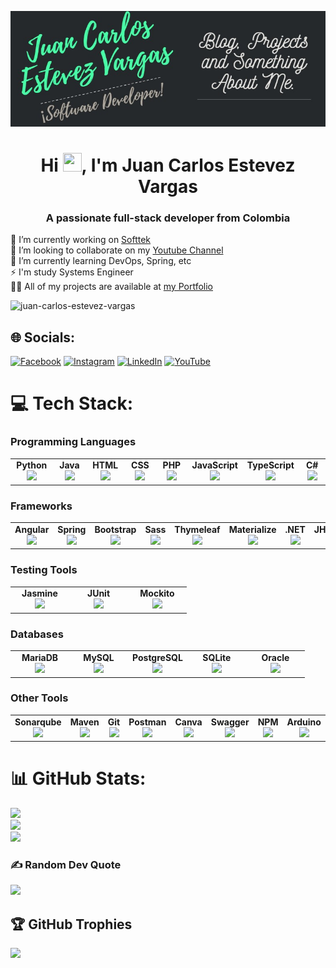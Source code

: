 [![Header](https://raw.githubusercontent.com/Juan-Carlos-Estevez-Vargas/Juan-Carlos-Estevez-Vargas/master/header.jpg "Header")](https://juan-carlos-estevez-vargas.netlify.app/)

<h1 align="center">Hi <img src="https://raw.githubusercontent.com/MartinHeinz/MartinHeinz/master/wave.gif" width="30px" height="30px" />, I'm Juan Carlos Estevez Vargas</h1>

<h3 align="center">A passionate full-stack developer from Colombia</h3>

🔭 I’m currently working on [Softtek](https://www.softtek.com/) <br>👯 I’m looking to collaborate on my [Youtube Channel](https://youtube.com/@apuntesdeuningeniero)<br>🌱 I’m currently learning DevOps, Spring, etc<br>⚡ I'm study Systems Engineer<br>👨‍💻 All of my projects are available at [my Portfolio](https://juan-carlos-estevez-vargas.netlify.app/)

<p align="left"> <img src="https://komarev.com/ghpvc/?username=juan-carlos-estevez-vargas&label=Profile%20views&color=0e75b6&style=flat" alt="juan-carlos-estevez-vargas" /> </p>

## 🌐 Socials:
[![Facebook](https://img.shields.io/badge/Facebook-%231877F2.svg?logo=Facebook&logoColor=white)](https://facebook.com/juancarlos.estevezvargas.98) [![Instagram](https://img.shields.io/badge/Instagram-%23E4405F.svg?logo=Instagram&logoColor=white)](https://instagram.com/juankestevez) [![LinkedIn](https://img.shields.io/badge/LinkedIn-%230077B5.svg?logo=linkedin&logoColor=white)](https://linkedin.com/in/juan-carlos-estevez-vargas) [![YouTube](https://img.shields.io/badge/YouTube-%23FF0000.svg?logo=YouTube&logoColor=white)](https://youtube.com/@JuanCarlosEstevezVargas) 

# 💻 Tech Stack:
### Programming Languages
<table width="320px">
    <tbody>
        <tr valign="top">
            <td width="80px" align="center">
            <span><strong>Python</strong></span><br>
            <img height="32px" src="https://cdn.jsdelivr.net/gh/devicons/devicon/icons/python/python-original.svg">
            </td>
            <td width="80px" align="center">
            <span><strong>Java</strong></span><br>
            <img height="32" src="https://cdn.jsdelivr.net/gh/devicons/devicon/icons/java/java-original.svg">
            </td>
            <td width="80px" align="center">
            <span><strong>HTML</strong></span><br>
            <img height="32" src="https://cdn.jsdelivr.net/gh/devicons/devicon/icons/html5/html5-original.svg">
            </td>
            <td width="80px" align="center">
            <span><strong>CSS</strong></span><br>
            <img height="32px" src="https://cdn.jsdelivr.net/gh/devicons/devicon/icons/css3/css3-original.svg">
            </td>
            <td width="80px" align="center">
            <span><strong>PHP</strong></span><br>
            <img height="32px" src="https://upload.wikimedia.org/wikipedia/commons/2/27/PHP-logo.svg">
            </td>
            <td width="80px" align="center">
            <span><strong>JavaScript</strong></span><br>
            <img height="32px" src="https://upload.wikimedia.org/wikipedia/commons/9/99/Unofficial_JavaScript_logo_2.svg">
            </td>
            <td width="80px" align="center">
            <span><strong>TypeScript</strong></span><br>
            <img height="32px" src="https://upload.wikimedia.org/wikipedia/commons/4/4c/Typescript_logo_2020.svg">
            </td>
            <td width="80px" align="center">
            <span><strong>C#</strong></span><br>
            <img height="32px" src="https://cdn.worldvectorlogo.com/logos/c--4.svg">
            </td>
        </tr>
    </tbody>
</table> 

### Frameworks
<table width="320px">
    <tbody>
        <tr valign="top">
            <td width="80px" align="center">
            <span><strong>Angular</strong></span><br>
            <img height="32px" src="https://upload.wikimedia.org/wikipedia/commons/c/cf/Angular_full_color_logo.svg">
            </td>
            <td width="80px" align="center">
            <span><strong>Spring</strong></span><br>
            <img height="32" src="https://www.vectorlogo.zone/logos/springio/springio-icon.svg">
            </td>
            <td width="80px" align="center">
            <span><strong>Bootstrap</strong></span><br>
            <img height="32" src="https://upload.wikimedia.org/wikipedia/commons/b/b2/Bootstrap_logo.svg">
            </td>
            <td width="80px" align="center">
            <span><strong>Sass</strong></span><br>
            <img height="32px" src="https://upload.wikimedia.org/wikipedia/commons/9/96/Sass_Logo_Color.svg">
            </td>
            <td width="80px" align="center">
            <span><strong>Thymeleaf</strong></span><br>
            <img height="32px" src="https://upload.wikimedia.org/wikipedia/commons/5/55/Thymeleaf_Logo_with_name_small.png">
            </td>
            <td width="80px" align="center">
            <span><strong>Materialize</strong></span><br>
            <img height="32px" src="https://seeklogo.com/images/M/materialize-logo-0FCAD8A6F8-seeklogo.com.png">
            </td>
            <td width="80px" align="center">
            <span><strong>.NET</strong></span><br>
            <img height="32px" src="https://upload.wikimedia.org/wikipedia/commons/thumb/7/7d/Microsoft_.NET_logo.svg/456px-Microsoft_.NET_logo.svg.png">
            </td>
            <td width="80px" align="center">
            <span><strong>JHipster</strong></span><br>
            <img height="32px" src="https://seeklogo.com/images/J/jhipster-logo-800862944E-seeklogo.com.png?v=637938474870000000">
            </td>
        </tr>
    </tbody>
</table>

### Testing Tools
<table width="320px">
    <tbody>
        <tr valign="top">
            <td width="80px" align="center">
            <span><strong>Jasmine</strong></span><br>
            <img height="32px" src="https://www.vectorlogo.zone/logos/jasmine/jasmine-icon.svg">
            </td>
            <td width="80px" align="center">
            <span><strong>JUnit</strong></span><br>
            <img height="32" src="https://upload.wikimedia.org/wikipedia/commons/5/59/JUnit_5_Banner.png">
            </td>
            <td width="80px" align="center">
            <span><strong>Mockito</strong></span><br>
            <img height="32" src="https://upload.wikimedia.org/wikipedia/commons/2/2c/Mockito_Logo.png">
            </td>
        </tr>
    </tbody>
</table>

### Databases
<table width="320px">
    <tbody>
        <tr valign="top">
            <td width="80px" align="center">
            <span><strong>MariaDB</strong></span><br>
            <img height="32px" src="https://upload.wikimedia.org/wikipedia/commons/6/68/Mariadb-seal-browntext.svg">
            </td>
            <td width="80px" align="center">
            <span><strong>MySQL</strong></span><br>
            <img height="32" src="https://upload.wikimedia.org/wikipedia/commons/0/0a/MySQL_textlogo.svg">
            </td>
            <td width="80px" align="center">
            <span><strong>PostgreSQL</strong></span><br>
            <img height="32" src="https://upload.wikimedia.org/wikipedia/commons/2/29/Postgresql_elephant.svg">
            </td>
            <td width="80px" align="center">
            <span><strong>SQLite</strong></span><br>
            <img height="32" src="https://upload.wikimedia.org/wikipedia/commons/3/38/SQLite370.svg">
            </td>
            <td width="80px" align="center">
            <span><strong>Oracle</strong></span><br>
            <img height="32" src="https://upload.wikimedia.org/wikipedia/commons/5/50/Oracle_logo.svg">
            </td>
        </tr>
    </tbody>
</table>

### Other Tools
<table width="320px"> 
    <tbody>
        <tr valign="top">
            <td width="80px" align="center">
            <span><strong>Sonarqube</strong></span><br>
            <img height="32px" src="https://cdn.worldvectorlogo.com/logos/sonarqube-1.svg">
            </td>
            <td width="80px" align="center">
            <span><strong>Maven</strong></span><br>
            <img height="32px" src="https://upload.wikimedia.org/wikipedia/commons/5/52/Apache_Maven_logo.svg">
            </td>
            <td width="80px" align="center">
            <span><strong>Git</strong></span><br>
            <img height="32" src="https://upload.wikimedia.org/wikipedia/commons/e/e0/Git-logo.svg">
            </td>
            <td width="80px" align="center">
            <span><strong>Postman</strong></span><br>
            <img height="32" src="https://www.vectorlogo.zone/logos/getpostman/getpostman-icon.svg">
            </td>
            <td width="80px" align="center">
            <span><strong>Canva</strong></span><br>
            <img height="32" src="https://upload.wikimedia.org/wikipedia/commons/7/74/Canva_logo.png">
            </td>
            <td width="80px" align="center">
            <span><strong>Swagger</strong></span><br>
            <img height="32" src="https://seeklogo.com/images/S/swagger-logo-A49F73BAF4-seeklogo.com.png">
            </td>
            <td width="80px" align="center">
            <span><strong>NPM</strong></span><br>
            <img height="32" src="https://upload.wikimedia.org/wikipedia/commons/d/db/Npm-logo.svg">
            </td>
            <td width="80px" align="center">
            <span><strong>Arduino</strong></span><br>
            <img height="32" src="https://upload.wikimedia.org/wikipedia/commons/8/87/Arduino_Logo.svg">
            </td>
            <td width="80px" align="center">
            <span><strong>ESLint</strong></span><br>
            <img height="32" src="https://upload.wikimedia.org/wikipedia/commons/e/e3/ESLint_logo.svg">
            </td>
        </tr>
    </tbody>
</table>
 
# 📊 GitHub Stats:
![](https://github-readme-stats.vercel.app/api?username=Juan-Carlos-Estevez-Vargas&theme=dracula&hide_border=false&include_all_commits=true&count_private=true)<br/>
![](https://github-readme-streak-stats.herokuapp.com/?user=Juan-Carlos-Estevez-Vargas&theme=dracula&hide_border=false)<br/>
![](https://github-readme-stats.vercel.app/api/top-langs/?username=Juan-Carlos-Estevez-Vargas&theme=dracula&hide_border=false&include_all_commits=true&count_private=true&layout=compact)

### ✍️ Random Dev Quote
![](https://quotes-github-readme.vercel.app/api?type=horizontal&theme=radical)

## 🏆 GitHub Trophies
![](https://github-profile-trophy.vercel.app/?username=Juan-Carlos-Estevez-Vargas&theme=dracula&no-frame=true&no-bg=false&margin-w=4)
